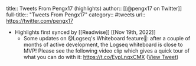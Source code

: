 title:: Tweets From Pengx17 (highlights)
author:: [[@pengx17 on Twitter]]
full-title:: "Tweets From Pengx17"
category:: #tweets
url:: https://twitter.com/pengx17

- Highlights first synced by [[Readwise]] [[Nov 19th, 2022]]
	- Some updates on @Logseq's Whiteboard feature🌟: after a couple of months of active development, the Logseq whiteboard is close to MVP! Please see the following video clip which gives a quick tour of what you can do with it: https://t.co/EypLnqxCMX ([View Tweet](https://twitter.com/pengx17/status/1552172906146398208))